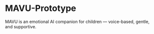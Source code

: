 # MAVU-Prototype
MAVU is an emotional AI companion for children — voice-based, gentle, and supportive.
